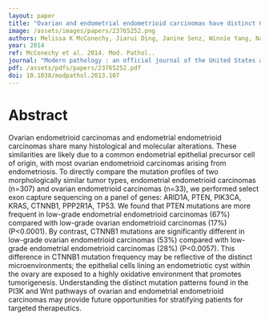 ```yaml
---
layout: paper
title: "Ovarian and endometrial endometrioid carcinomas have distinct CTNNB1 and PTEN mutation profiles."
image: /assets/images/papers/23765252.png
authors: Melissa K McConechy, Jiarui Ding, Janine Senz, Winnie Yang, Nataliya Melnyk, Alicia A Tone, Leah M Prentice, Kimberly C Wiegand, Jessica N McAlpine, Sohrab P Shah, Cheng-Han Lee, Paul J Goodfellow, C Blake Gilks, David G Huntsman
year: 2014
ref: McConechy et al. 2014. Mod. Pathol..
journal: "Modern pathology : an official journal of the United States and Canadian Academy of Pathology, Inc <b>27</b>, 128-34"
pdf: /assets/pdfs/papers/23765252.pdf
doi: 10.1038/modpathol.2013.107
---
```


# Abstract

Ovarian endometrioid carcinomas and endometrial endometrioid carcinomas share many histological and molecular alterations. These similarities are likely due to a common endometrial epithelial precursor cell of origin, with most ovarian endometrioid carcinomas arising from endometriosis. To directly compare the mutation profiles of two morphologically similar tumor types, endometrial endometrioid carcinomas (n=307) and ovarian endometrioid carcinomas (n=33), we performed select exon capture sequencing on a panel of genes: ARID1A, PTEN, PIK3CA, KRAS, CTNNB1, PPP2R1A, TP53. We found that PTEN mutations are more frequent in low-grade endometrial endometrioid carcinomas (67%) compared with low-grade ovarian endometrioid carcinomas (17%) (P<0.0001). By contrast, CTNNB1 mutations are significantly different in low-grade ovarian endometrioid carcinomas (53%) compared with low-grade endometrial endometrioid carcinomas (28%) (P<0.0057). This difference in CTNNB1 mutation frequency may be reflective of the distinct microenvironments; the epithelial cells lining an endometriotic cyst within the ovary are exposed to a highly oxidative environment that promotes tumorigenesis. Understanding the distinct mutation patterns found in the PI3K and Wnt pathways of ovarian and endometrial endometrioid carcinomas may provide future opportunities for stratifying patients for targeted therapeutics.

